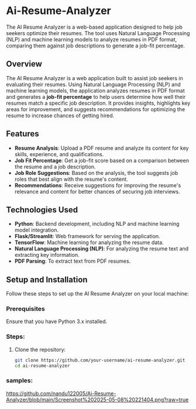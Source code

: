 # Ai-Resume-Analyzer
The AI Resume Analyzer is a web-based application designed to help job seekers optimize their resumes. The tool uses Natural Language Processing (NLP) and machine learning models to analyze resumes in PDF format, comparing them against job descriptions to generate a job-fit percentage.
## Overview
The AI Resume Analyzer is a web application built to assist job seekers in evaluating their resumes. Using Natural Language Processing (NLP) and machine learning models, the application analyzes resumes in PDF format and generates a **job-fit percentage** to help users determine how well their resumes match a specific job description. It provides insights, highlights key areas for improvement, and suggests recommendations for optimizing the resume to increase chances of getting hired.

## Features
- **Resume Analysis**: Upload a PDF resume and analyze its content for key skills, experience, and qualifications.
- **Job Fit Percentage**: Get a job-fit score based on a comparison between the resume and a job description.
- **Job Role Suggestions**: Based on the analysis, the tool suggests job roles that best align with the resume's content.
- **Recommendations**: Receive suggestions for improving the resume's relevance and content for better chances of securing job interviews.
  
## Technologies Used
- **Python**: Backend development, including NLP and machine learning model integration.
- **Flask/Streamlit**: Web framework for serving the application.
- **TensorFlow**: Machine learning for analyzing the resume data.
- **Natural Language Processing (NLP)**: For analyzing the resume text and extracting key information.
- **PDF Parsing**: To extract text from PDF resumes.
  
## Setup and Installation
Follow these steps to set up the AI Resume Analyzer on your local machine:

### Prerequisites
Ensure that you have Python 3.x installed.

### Steps:
1. Clone the repository:
   ```bash
   git clone https://github.com/your-username/ai-resume-analyzer.git
   cd ai-resume-analyzer

### samples:
https://github.com/nandu122005/Ai-Resume-Analyzer/blob/main/Screenshot%202025-05-08%20221404.png?raw=true


